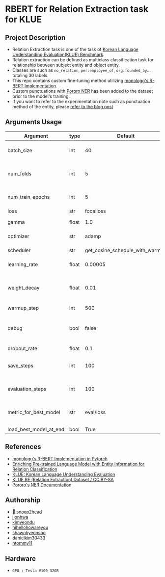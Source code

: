 # RBERT for Relation Extraction task for KLUE

## Project Description

- Relation Extraction task is one of the task of [Korean Language Understanding Evaluation(KLUE) Benchmark](https://github.com/KLUE-benchmark/KLUE). 
- Relation extraction can be defined as multiclass classification task for relationship between subject entity and object entity.
- Classes are such as `no_relation`, `per:employee_of`, `org:founded_by`... totaling 30 labels. 
- This repo contains custom fine-tuning method utilizing [monologg's R-BERT Implementation](https://github.com/monologg/R-BERT).
- Custom punctuations with [Pororo NER](https://github.com/kakaobrain/pororo/blob/master/pororo/tasks/named_entity_recognition.py) has been added to the dataset prior to the model's training.
- If you want to refer to the experimentation note such as punctuation method of the entity, please [refer to the blog post](https://snoop2head.github.io/Relation-Extraction/)


## Arguments Usage

| Argument               | type  | Default                         | Explanation                                  |
| ---------------------- | ----- | ------------------------------- | -------------------------------------------- |
| batch_size             | int   | 40                              | batch size for training and inferece                |
| num_folds              | int   | 5                               | number of fold for Stratified KFold                 |
| num_train_epochs       | int   | 5                               | number of epochs for training                                   |
| loss                   | str   | focalloss                       | loss function                                |
| gamma                  | float | 1.0                             | focalloss's gamma value                    |
| optimizer              | str   | adamp                           | optimizer for training                               |
| scheduler              | str   | get_cosine_schedule_with_warmup | learning rate scheduler           |
| learning_rate          | float | 0.00005                         | initial learning rate                        |
| weight_decay           | float | 0.01                            | Loss function's weight decay, preventing overfit |
| warmup_step            | int   | 500                             |
| debug                  | bool  | false                           | debug with CPU device for better error representation                     |
| dropout_rate           | float | 0.1                             |                                  |
| save_steps             | int   | 100                             | number of steps for saving the model                            |
| evaluation_steps       | int   | 100                             | number of step until the evaluation                         |
| metric_for_best_model  | str   | eval/loss                       | the metric for determining which is the best model                  |
| load_best_model_at_end | bool  | True                            |

## References

- [monologg's R-BERT Implementation in Pytorch](https://github.com/monologg/R-BERT)
- [Enriching Pre-trained Language Model with Entity Information for Relation Classification](https://arxiv.org/abs/1905.08284?context=cs)
- [KLUE: Korean Language Understanding Evaluation](https://github.com/KLUE-benchmark/KLUE)
- [KLUE RE (Relation Extraction) Dataset / CC BY-SA](https://github.com/KLUE-benchmark/KLUE/tree/main/klue_benchmark/klue-re-v1.1)
- [Pororo's NER Documentation](https://kakaobrain.github.io/pororo/tagging/ner.html)

## Authorship

- [🤚 snoop2head](https://github.com/snoop2head)
- [jjonhwa](https://github.com/jjonhwa)
- [kimyeondu](kimyeondu)
- [hihellohowareyou](https://github.com/hihellohowareyou)
- [shawnhyeonsoo](https://github.com/shawnhyeonsoo)
- [danielkim30433](https://github.com/danielkim30433)
- [ntommy11](https://github.com/ntommy11)

## Hardware

- `GPU : Tesla V100 32GB`
